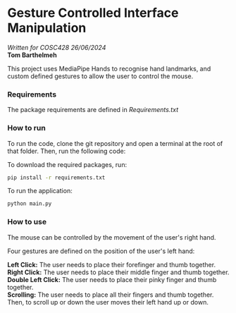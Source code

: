 # Gesture Controlled Interface Manipulation
_Written for COSC428 26/06/2024_  
**Tom Barthelmeh**

This project uses MediaPipe Hands to recognise hand landmarks, and custom defined gestures to allow the user to control 
the mouse.

### Requirements
The package requirements are defined in _Requirements.txt_

### How to run
To run the code, clone the git repository and open a terminal at the root of that folder.
Then, run the following code:

To download the required packages, run:
```bash
pip install -r requirements.txt
```

To run the application:
```bash
python main.py
```


### How to use

The mouse can be controlled by the movement of the user's right hand.

Four gestures are defined on the position of the user's left hand:

**Left Click:** The user needs to place their forefinger and thumb together.  
**Right Click:** The user needs to place their middle finger and thumb together.  
**Double Left Click:** The user needs to place their pinky finger and thumb together.  
**Scrolling:** The user needs to place all their fingers and thumb together. Then, to scroll up or down the user moves their left hand up or down.  
